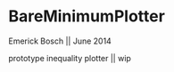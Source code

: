 BareMinimumPlotter
====================
Emerick Bosch || 
June 2014


prototype inequality plotter || 
wip
